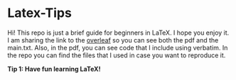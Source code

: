 

# Latex-Tips

Hi! This repo is just a brief guide for beginners in LaTeX. I hope you enjoy it. I am sharing the link to the [overleaf](https://www.overleaf.com/read/rrdfvjbpfyrq
) so you can see both the pdf and the main.txt. Also, in the pdf, you can see code that I include using verbatim. In the repo you can find the files that I used in case you want to reproduce it.

**Tip 1: Have fun learning LaTeX!**
